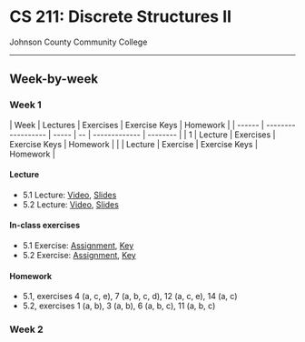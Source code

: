 # CS 211: Discrete Structures II

Johnson County Community College

----------------------------------------------------------------------------------

## Week-by-week

### Week 1

| Week   | Lectures           | Exercises  | Exercise Keys | Homework |
| ------ | ------------------ | ----- | -- | ------------- | -------- |
| 1      | Lecture | Exercises | Exercise Keys | Homework |
|        | Lecture | Exercise | Exercise Keys | Homework |

#### Lecture

* 5.1 Lecture: [Video](#), [Slides](Lectures/Lecture_5-1.pdf)
* 5.2 Lecture: [Video](#), [Slides](Lectures/Lecture_5-2.pdf)

#### In-class exercises

* 5.1 Exercise: [Assignment](Assignments/Exercise_5-1.pdf), [Key](#)
* 5.2 Exercise: [Assignment](Assignments/Exercise_5-2.pdf), [Key](#)

#### Homework

* 5.1, exercises 4 (a, c, e), 7 (a, b, c, d), 12 (a, c, e), 14 (a, c)
* 5.2, exercises 1 (a, b), 3 (a, b), 6 (a, b, c), 11 (a, b, c)

### Week 2
